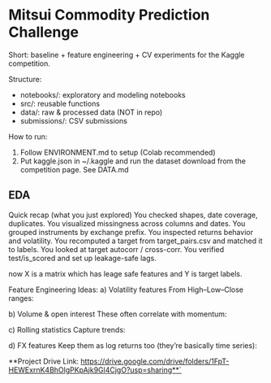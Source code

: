 # Mitsui Commodity Prediction Challenge

Short: baseline + feature engineering + CV experiments for the Kaggle competition.

Structure:
- notebooks/: exploratory and modeling notebooks
- src/: reusable functions
- data/: raw & processed data (NOT in repo)
- submissions/: CSV submissions

How to run:
1. Follow ENVIRONMENT.md to setup (Colab recommended)
2. Put kaggle.json in ~/.kaggle and run the dataset download from the competition page. See DATA.md

## EDA
Quick recap (what you just explored)
You checked shapes, date coverage, duplicates.
You visualized missingness across columns and dates.
You grouped instruments by exchange prefix.
You inspected returns behavior and volatility.
You recomputed a target from target_pairs.csv and matched it to labels.
You looked at target autocorr / cross-corr.
You verified test/is_scored and set up leakage-safe lags.

now X is a matrix which has leage safe features and Y is target labels.

Feature Engineering Ideas:
a) Volatility features
From High–Low–Close ranges:

b) Volume & open interest
These often correlate with momentum:

c) Rolling statistics
Capture trends:

d) FX features
Keep them as log returns too (they’re basically time series):

**Project Drive Link: https://drive.google.com/drive/folders/1FpT-HEWExrnK4BhOlgPKpAjk9Gl4CjgO?usp=sharing**`